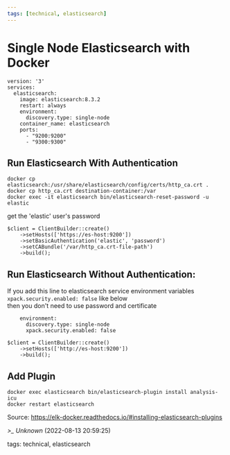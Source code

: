 ```yaml
---
tags: [technical, elasticsearch]
---
```


# Single Node Elasticsearch with Docker

```  
version: '3'  
services:  
  elasticsearch:  
    image: elasticsearch:8.3.2  
    restart: always  
    environment:  
      discovery.type: single-node  
    container_name: elasticsearch  
    ports:  
      - "9200:9200"  
      - "9300:9300"  
```

## Run Elasticsearch With Authentication

```  
docker cp elasticsearch:/usr/share/elasticsearch/config/certs/http_ca.crt .  
docker cp http_ca.crt destination-container:/var  
docker exec -it elasticsearch bin/elasticsearch-reset-password -u elastic  
```

get the 'elastic' user's password

```  
$client = ClientBuilder::create()  
    ->setHosts(['https://es-host:9200'])  
    ->setBasicAuthentication('elastic', 'password')  
    ->setCABundle('/var/http_ca.crt-file-path')  
    ->build();  
```

## Run Elasticsearch Without Authentication:

If you add this line to elasticsearch service environment variables ```xpack.security.enabled: false``` like below  
then you don't need to use password and certificate

```  
    environment:  
      discovery.type: single-node  
      xpack.security.enabled: false  
```

```  
$client = ClientBuilder::create()  
    ->setHosts(['http://es-host:9200'])  
    ->build();  
```

## Add Plugin  
```  
docker exec elasticsearch bin/elasticsearch-plugin install analysis-icu  
docker restart elasticsearch  
```

Source: https://elk-docker.readthedocs.io/#installing-elasticsearch-plugins

*>_ Unknown* (2022-08-13 20:59:25)

tags: technical, elasticsearch

